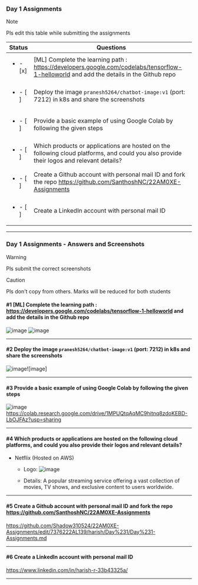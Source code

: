 ### Day 1 Assignments

> [!NOTE]
> Pls edit this table while submitting the assignments

| Status         | Questions     | 
|----------------|---------------|
| <ul><li>- [x] </li></ul> | [ML] Complete the learning path : https://developers.google.com/codelabs/tensorflow-1-helloworld and add the details in the Github repo |
| <ul><li>- [ ] </li></ul> | Deploy the image `pranesh5264/chatbot-image:v1` (port: 7212) in k8s and share the screenshots |
| <ul><li>- [ ] </li></ul> | Provide a basic example of using Google Colab by following the given steps  |
| <ul><li>- [ ] </li></ul> | Which products or applications are hosted on the following cloud platforms, and could you also provide their logos and relevant details?  |
| <ul><li>- [ ] </li></ul> | Create a Github account with personal mail ID and fork the repo https://github.com/SanthoshNC/22AM0XE-Assignments  |
| <ul><li>- [ ] </li></ul> | Create a LinkedIn account with personal mail ID  |


***

### Day 1 Assignments - Answers and Screenshots

> [!WARNING]
> Pls submit the correct screenshots

> [!CAUTION]
> Pls don't copy from others. Marks will be reduced for both students

#### #1 [ML] Complete the learning path : https://developers.google.com/codelabs/tensorflow-1-helloworld and add the details in the Github repo
![image](https://github.com/user-attachments/assets/c86c2fda-f29b-4865-88aa-30033ce0ccde)
![image](https://github.com/user-attachments/assets/ca391aaf-e992-432f-89b7-a01bb6b34fcd)

***

#### #2 Deploy the image `pranesh5264/chatbot-image:v1` (port: 7212) in k8s and share the screenshots
![image](https://github.com/user-attachments/assets/baf36bad-6be3-4070-bb67-5fe4ef0b4d82)![image]


***

#### #3 Provide a basic example of using Google Colab by following the given steps
![image](https://github.com/user-attachments/assets/6fe485f4-f504-43a5-9e25-1a53e08c8e47)
https://colab.research.google.com/drive/1MPUQtqAqMC9hitnq8zdoKEBD-LbOJFAz?usp=sharing


***

#### #4 Which products or applications are hosted on the following cloud platforms, and could you also provide their logos and relevant details? 
- Netflix (Hosted on AWS)
  - Logo: ![image](https://github.com/user-attachments/assets/bdeb64da-2325-49d5-a29c-8b10bb9f8980)

  - Details: A popular streaming service offering a vast collection of movies, TV shows, and exclusive content to users worldwide.

***

#### #5 Create a Github account with personal mail ID and fork the repo https://github.com/SanthoshNC/22AM0XE-Assignments
https://github.com/Shadow310524/22AM0XE-Assignments/edit/7376222AL139/harish/Day%231/Day%231-Assignments.md

***

#### #6 Create a LinkedIn account with personal mail ID
https://www.linkedin.com/in/harish-r-33b43325a/

***
